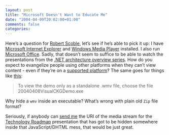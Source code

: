 ```yaml
---
layout: post
title: "Microsoft Doesn't Want to Educate Me"
date: "2004-04-09T20:02:00+01:00"
comments: false
categories: 
---
```


<p>Here&#8217;s a question for <a href="http://radio.weblogs.com/0001011/">Robert Scoble</a>, let&#8217;s see if he&#8217;s able to pick it up: I have <a href="http://www.microsoft.com/mac/products/internetexplorer/internetexplorer.aspx?pid=internetexplorer">Microsoft Internet Explorer</a> and <a href="http://www.microsoft.com/windows/windowsmedia/software/Macintosh/osx/default.aspx">Windows Media Player</a> installed. I also run <a href="http://www.microsoft.com/windows/windowsmedia/software/Macintosh/osx/default.aspx">Microsoft Office</a>. Sadly, that doesn&#8217;t seem to suffice to be able to watch the presentations from the <a href="http://msdn.microsoft.com/architecture/overview/series/">.NET architecture overview series</a>. How do you expect to evangelize people using other platforms when they can&#8217;t view content - even if they&#8217;re on a <a href="http://www.microsoft.com/mac/">supported platform</a>? The same goes for things like <a href="http://www.microsoft.com/downloads/details.aspx?FamilyId=04AE4298-0D86-4CE7-92CA-6AB9921742E1&#38;displaylang=en#filelist">this</a>:</p>

<blockquote>To view the demo only as a standalone .wmv file, choose the file 20040408VisualCKGDemo.exe</blockquote>

<p>Why hide a <code>wmv</code> inside an executable? What&#8217;s wrong with plain old <code>Zip</code> file format?</p>

<p>Seriously, if anybody can <a href="mailto:stefan.tilkov@innoq.com">send me</a> the URI of the media stream for the <a href="http://msdn.microsoft.com/architecture/overview/series/">Technology Roadmap</a> presentation that has got to be hidden somewhere inside that JavaScript/DHTML mess, that would be just great.</p>


